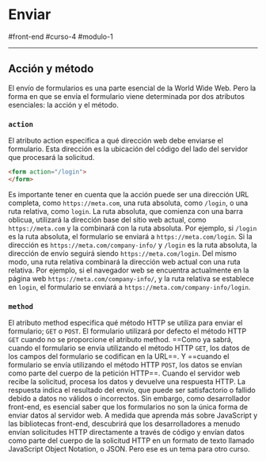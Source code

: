 # Enviar
#front-end #curso-4 #modulo-1 

---
## Acción y método
El envío de formularios es una parte esencial de la World Wide Web. Pero la forma en que se envía el formulario viene determinada por dos atributos esenciales: la acción y el método. 
### `action`
El atributo action especifica a qué dirección web debe enviarse el formulario. Esta dirección es la ubicación del código del lado del servidor que procesará la solicitud.
```html
<form action="/login">
</form>
```
Es importante tener en cuenta que la acción puede ser una dirección URL completa, como `https://meta.com`, una ruta absoluta, como `/login`, o una ruta relativa, como `login`. La ruta absoluta, que comienza con una barra oblicua, utilizará la dirección base del sitio web actual, como `https://meta.com` y la combinará con la ruta absoluta. Por ejemplo, si `/login` es la ruta absoluta, el formulario se enviará a `https://meta.com/login`. Si la dirección es `https://meta.com/company-info/` y `/login` es la ruta absoluta, la dirección de envío seguirá siendo `https://meta.com/login`. Del mismo modo, una ruta relativa combinará la dirección web actual con una ruta relativa. Por ejemplo, si el navegador web se encuentra actualmente en la página web `https://meta.com/company-info/`, y la ruta relativa se establece en `login`, el formulario se enviará a `https://meta.com/company-info/login`. 
### `method`
El atributo method especifica qué método HTTP se utiliza para enviar el formulario; `GET` o `POST`.
El formulario utilizará por defecto el método HTTP `GET` cuando no se proporcione el atributo method. ==Como ya sabrá, cuando el formulario se envía utilizando el método HTTP `GET`, los datos de los campos del formulario se codifican en la URL==. Y ==cuando el formulario se envía utilizando el método HTTP `POST`, los datos se envían como parte del cuerpo de la petición HTTP==. Cuando el servidor web recibe la solicitud, procesa los datos y devuelve una respuesta HTTP. 
La respuesta indica el resultado del envío, que puede ser satisfactorio o fallido debido a datos no válidos o incorrectos. Sin embargo, como desarrollador front-end, es esencial saber que los formularios no son la única forma de enviar datos al servidor web. A medida que aprenda más sobre JavaScript y las bibliotecas front-end, descubrirá que los desarrolladores a menudo envían solicitudes HTTP directamente a través de código y envían datos como parte del cuerpo de la solicitud HTTP en un formato de texto llamado JavaScript Object Notation, o JSON. Pero ese es un tema para otro curso.
